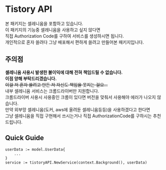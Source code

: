 # Tistory API

본 패키지는 셀레니움을 포함하고 있습니다.  
이 패키지의 기능중 셀레니움을 사용하고 싶지 않다면   
직접 Authorization Code를 구하여 서비스를 생성하시면 됩니다.  
개인적으로 혼자 쓸려다 그냥 배포해서 편하게 쓸려고 만들어본 패키지입니다.

## 주의점
**셀레니움 사용시 발생한 불이익에 대해 전혀 책임드릴 수 없습니다.**  
**이점 양해 부탁드리겠습니다.**  
~~이걸 저 혼자 쓸려고 만든 저 자신도 책임을 못지는 걸요...~~  
내부 셀레니움 서비스는 크롬드라이버만 지원합니다.  
크롬드라이버 사용시 사용중인 크롬이 있다면 버전을 맞춰서 사용해야 에러가 나오지 않습니다.  
만약 외부망 셀레니움(도커, aws에 올려둔 셀레니움등등)을 사용하겠다고 한다면  
그냥 셀레니움을 직접 구현해서 쓰시는거나 직접 AuthorizationCode를 구하시는 추천드립니다. 

## Quick Guide

````
userData := model.UserData{
    ...
}
service := tistoryAPI.NewService(context.Background(), userData)
````